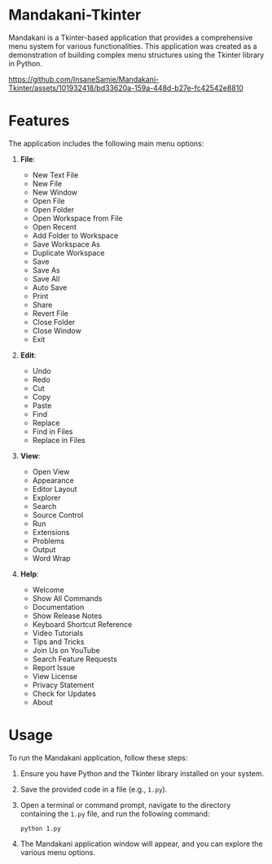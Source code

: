 # Mandakani-Tkinter

Mandakani is a Tkinter-based application that provides a comprehensive menu system for various functionalities. This application was created as a demonstration of building complex menu structures using the Tkinter library in Python.

https://github.com/InsaneSamie/Mandakani-Tkinter/assets/101932418/bd33620a-159a-448d-b27e-fc42542e8810

<h1>Features</h1>

The application includes the following main menu options:

1. **File**:
   - New Text File
   - New File
   - New Window
   - Open File
   - Open Folder
   - Open Workspace from File
   - Open Recent
   - Add Folder to Workspace
   - Save Workspace As
   - Duplicate Workspace
   - Save
   - Save As
   - Save All
   - Auto Save
   - Print
   - Share
   - Revert File
   - Close Folder
   - Close Window
   - Exit

2. **Edit**:
   - Undo
   - Redo
   - Cut
   - Copy
   - Paste
   - Find
   - Replace
   - Find in Files
   - Replace in Files

3. **View**:
   - Open View
   - Appearance
   - Editor Layout
   - Explorer
   - Search
   - Source Control
   - Run
   - Extensions
   - Problems
   - Output
   - Word Wrap

4. **Help**:
   - Welcome
   - Show All Commands
   - Documentation
   - Show Release Notes
   - Keyboard Shortcut Reference
   - Video Tutorials
   - Tips and Tricks
   - Join Us on YouTube
   - Search Feature Requests
   - Report Issue
   - View License
   - Privacy Statement
   - Check for Updates
   - About

<h1>Usage</h1>

To run the Mandakani application, follow these steps:

1. Ensure you have Python and the Tkinter library installed on your system.
2. Save the provided code in a file (e.g., `1.py`).
3. Open a terminal or command prompt, navigate to the directory containing the `1.py` file, and run the following command:

   ```
   python 1.py
   ```

4. The Mandakani application window will appear, and you can explore the various menu options.

